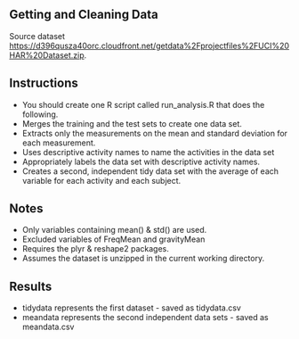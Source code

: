 
## Getting and Cleaning Data

Source dataset https://d396qusza40orc.cloudfront.net/getdata%2Fprojectfiles%2FUCI%20HAR%20Dataset.zip.

## Instructions
*  You should create one R script called run_analysis.R that does the following.
*  Merges the training and the test sets to create one data set.
*  Extracts only the measurements on the mean and standard deviation for each measurement.
*  Uses descriptive activity names to name the activities in the data set
*  Appropriately labels the data set with descriptive activity names.
*  Creates a second, independent tidy data set with the average of each variable for each activity and each subject.

## Notes

*  Only variables containing mean() & std() are used.
*  Excluded variables of FreqMean and gravityMean
*  Requires the plyr & reshape2 packages.
*  Assumes the dataset is unzipped in the current working directory.

## Results

* tidydata represents the first dataset - saved as tidydata.csv
* meandata represents the second independent data sets - saved as meandata.csv





